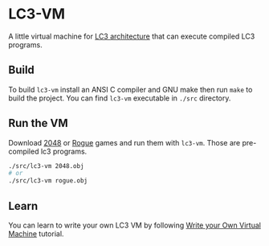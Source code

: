 # LC3-VM
A little virtual machine for [LC3 architecture](https://en.wikipedia.org/wiki/Little_Computer_3) that can execute compiled LC3 programs.

## Build
To build `lc3-vm` install an ANSI C compiler and GNU make then run `make` to build the project.
You can find `lc3-vm` executable in `./src` directory.

## Run the VM
Download [2048](https://www.jmeiners.com/lc3-vm/supplies/2048.obj) or [Rogue](https://www.jmeiners.com/lc3-vm/supplies/rogue.obj) games and run them with `lc3-vm`.
Those are pre-compiled lc3 programs.
```bash
./src/lc3-vm 2048.obj
# or
./src/lc3-vm rogue.obj
```

## Learn
You can learn to write your own LC3 VM by following [Write your Own Virtual Machine](https://www.jmeiners.com/lc3-vm/) tutorial.

